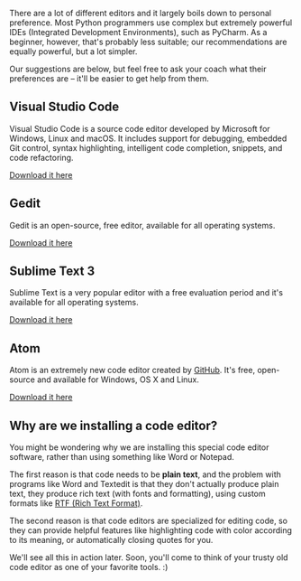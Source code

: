 There are a lot of different editors and it largely boils down to personal preference. Most Python programmers use complex but extremely powerful IDEs (Integrated Development Environments), such as PyCharm. As a beginner, however, that's probably less suitable; our recommendations are equally powerful, but a lot simpler.

Our suggestions are below, but feel free to ask your coach what their preferences are – it'll be easier to get help from them.

## Visual Studio Code

Visual Studio Code is a source code editor developed by Microsoft for Windows, Linux and macOS. It includes support for debugging, embedded Git control, syntax highlighting, intelligent code completion, snippets, and code refactoring.

[Download it here](https://code.visualstudio.com/download)

## Gedit

Gedit is an open-source, free editor, available for all operating systems.

[Download it here](https://wiki.gnome.org/Apps/Gedit#Download)

## Sublime Text 3

Sublime Text is a very popular editor with a free evaluation period and it's available for all operating systems.

[Download it here](https://www.sublimetext.com/3)


## Atom

Atom is an extremely new code editor created by [GitHub](https://github.com/). It's free, open-source and available for Windows, OS X and Linux.

[Download it here](https://atom.io/)


## Why are we installing a code editor?

You might be wondering why we are installing this special code editor software, rather than using something like Word or Notepad.

The first reason is that code needs to be **plain text**, and the problem with programs like Word and Textedit is that they don't actually produce plain text, they produce rich text (with fonts and formatting), using custom formats like [RTF (Rich Text Format)](https://en.wikipedia.org/wiki/Rich_Text_Format).

The second reason is that code editors are specialized for editing code, so they can provide helpful features like highlighting code with color according to its meaning, or automatically closing quotes for you.

We'll see all this in action later. Soon, you'll come to think of your trusty old code editor as one of your favorite tools. :)

